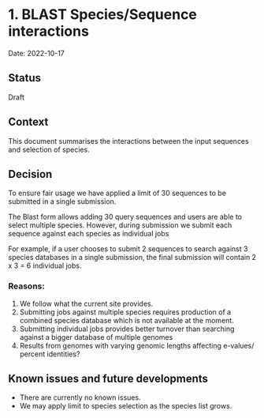 # 1. BLAST Species/Sequence interactions

Date: 2022-10-17

## Status

Draft

## Context
This document summarises the interactions between the input sequences and selection of species.

## Decision

To ensure fair usage we have applied a limit of 30 sequences to be submitted in a single submission. 

The Blast form allows adding 30 query sequences and users are able to select multiple species. However, during submission we submit each sequence against each species as individual jobs

For example, if a user chooses to submit 2 sequences to search against 3 species databases in a single submission, the final submission will contain 2 x 3 = 6 individual jobs.

### Reasons:

1. We follow what the current site provides.
2. Submitting jobs against multiple species requires production of a combined species database which is not available at the moment.
3. Submitting individual jobs provides better turnover than searching against a bigger database of multiple genomes
4. Results from genomes with varying genomic lengths affecting e-values/ percent identities?

## Known issues and future developments

- There are currently no known issues.
- We may apply limit to species selection as the species list grows.